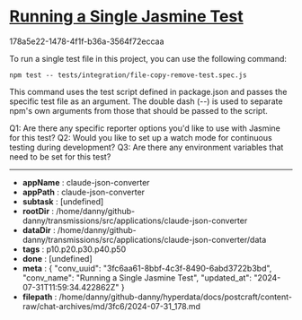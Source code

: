 # [Running a Single Jasmine Test](https://claude.ai/chat/3fc6aa61-8bbf-4c3f-8490-6abd3722b3bd)

178a5e22-1478-4f1f-b36a-3564f72eccaa

 To run a single test file in this project, you can use the following command:

```
npm test -- tests/integration/file-copy-remove-test.spec.js
```

This command uses the test script defined in package.json and passes the specific test file as an argument. The double dash (--) is used to separate npm's own arguments from those that should be passed to the script.

Q1: Are there any specific reporter options you'd like to use with Jasmine for this test?
Q2: Would you like to set up a watch mode for continuous testing during development?
Q3: Are there any environment variables that need to be set for this test?

---

* **appName** : claude-json-converter
* **appPath** : claude-json-converter
* **subtask** : [undefined]
* **rootDir** : /home/danny/github-danny/transmissions/src/applications/claude-json-converter
* **dataDir** : /home/danny/github-danny/transmissions/src/applications/claude-json-converter/data
* **tags** : p10.p20.p30.p40.p50
* **done** : [undefined]
* **meta** : {
  "conv_uuid": "3fc6aa61-8bbf-4c3f-8490-6abd3722b3bd",
  "conv_name": "Running a Single Jasmine Test",
  "updated_at": "2024-07-31T11:59:34.422862Z"
}
* **filepath** : /home/danny/github-danny/hyperdata/docs/postcraft/content-raw/chat-archives/md/3fc6/2024-07-31_178.md